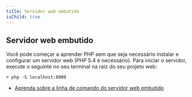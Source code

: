 ```yaml
---
title: Servidor web embutido
isChild: true
---
```


## Servidor web embutido

Você pode começar a aprender PHP sem que seja necessário instalar e configurar um servidor web (PHP 5.4 é necessário). Para
iniciar o servidor, execute o seguinte no seu terminal na raíz do seu projeto web:

    > php -S localhost:8000

* [Aprenda sobre a linha de comando do servidor web embutido][cli-server]

[cli-server]: http://www.php.net/manual/en/features.commandline.webserver.php
